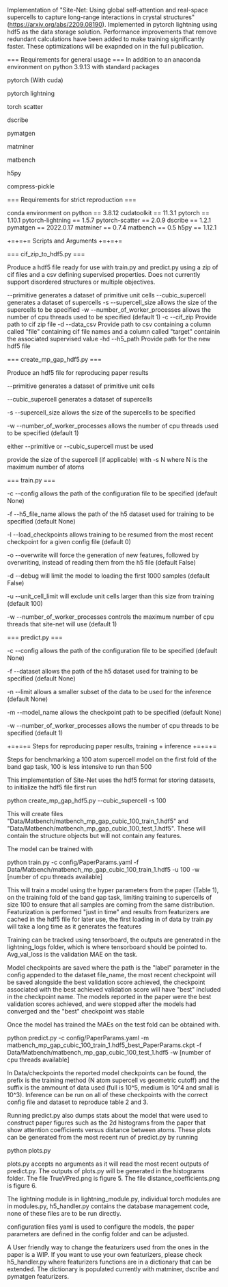 Implementation of "Site-Net: Using global self-attention and real-space supercells to capture long-range interactions in crystal structures" (https://arxiv.org/abs/2209.08190). Implemented in pytorch lightning using hdf5 as the data storage solution. Performance improvements that remove redundant calculations have been added to make training significantly faster. These optimizations will be exapnded on in the full publication.

=== Requirements for general usage ===
In addition to an anaconda environment on python 3.9.13 with standard packages

pytorch (With cuda)

pytorch lightning

torch scatter

dscribe

pymatgen

matminer

matbench

h5py

compress-pickle

=== Requirements for strict reproduction ===

conda environment on python == 3.8.12
cudatoolkit == 11.3.1
pytorch == 1.10.1
pytorch-lightning == 1.5.7
pytorch-scatter == 2.0.9
dscribe == 1.2.1
pymatgen == 2022.0.17
matminer == 0.7.4
matbench == 0.5
h5py == 1.12.1

+=+=+= Scripts and Arguments +=+=+=

=== cif_zip_to_hdf5.py ===

Produce a hdf5 file ready for use with train.py and predict.py using a zip of cif files and a csv defining supervised properties. Does not currently support disordered structures or multiple objectives.

--primitive generates a dataset of primitive unit cells --cubic_supercell generates a dataset of supercells -s --supercell_size allows the size of the supercells to be specified -w --number_of_worker_processes allows the number of cpu threads used to be specified (default 1) -c --cif_zip Provide path to cif zip file -d --data_csv Provide path to csv containing a column called "file" containing cif file names and a column called "target" containin the associated supervised value -hd --h5_path Provide path for the new hdf5 file

=== create_mp_gap_hdf5.py ===

Produce an hdf5 file for reproducing paper results

--primitive generates a dataset of primitive unit cells

--cubic_supercell generates a dataset of supercells

-s --supercell_size allows the size of the supercells to be specified 

-w --number_of_worker_processes allows the number of cpu threads used to be specified (default 1)

either --primitive or --cubic_supercell must be used

provide the size of the supercell (if applicable) with -s N where N is the maximum number of atoms

=== train.py ===

-c --config allows the path of the configuration file to be specified (default None) 

-f --h5_file_name allows the path of the h5 dataset used for training to be specified (default None) 

-l --load_checkpoints allows training to be resumed from the most recent checkpoint for a given config file (default 0) 

-o --overwrite will force the generation of new features, followed by overwriting, instead of reading them from the h5 file (default False) 

-d --debug will limit the model to loading the first 1000 samples (default False) 

-u --unit_cell_limit will exclude unit cells larger than this size from training (default 100) 

-w --number_of_worker_processes controls the maximum number of cpu threads that site-net will use (default 1)

=== predict.py ===

-c --config allows the path of the configuration file to be specified (default None) 

-f --dataset allows the path of the h5 dataset used for training to be specified (default None) 

-n --limit allows a smaller subset of the data to be used for the inference (default None) 

-m --model_name allows the checkpoint path to be specified (default None) 

-w --number_of_worker_processes allows the number of cpu threads to be specified (default 1)

+=+=+= Steps for reproducing paper results, training + inference +=+=+=

Steps for benchmarking a 100 atom supercell model on the first fold of the band gap task, 100 is less intensive to run than 500

This implementation of Site-Net uses the hdf5 format for storing datasets, to initialize the hdf5 file first run

python create_mp_gap_hdf5.py --cubic_supercell -s 100

This will create files "Data/Matbench/matbench_mp_gap_cubic_100_train_1.hdf5" and "Data/Matbench/matbench_mp_gap_cubic_100_test_1.hdf5". These will contain the structure objects but will not contain any features.

The model can be trained with

python train.py -c config/PaperParams.yaml -f Data/Matbench/matbench_mp_gap_cubic_100_train_1.hdf5 -u 100 -w [number of cpu threads available]

This will train a model using the hyper parameters from the paper (Table 1), on the training fold of the band gap task, limiting training to supercells of size 100 to ensure that all samples are coming from the same distribution. Featurization is performed "just in time" and results from featurizers are cached in the hdf5 file for later use, the first loading in of data by train.py will take a long time as it generates the features

Training can be tracked using tensorboard, the outputs are generated in the lightning_logs folder, which is where tensorboard should be pointed to. Avg_val_loss is the validation MAE on the task.

Model checkpoints are saved where the path is the "label" parameter in the config appended to the dataset file_name, the most recent checkpoint will be saved alongside the best validation score achieved, the checkpoint associated with the best achieved validation score will have "best" included in the checkpoint name. The models reported in the paper were the best validation scores achieved, and were stopped after the models had converged and the "best" checkpoint was stable

Once the model has trained the MAEs on the test fold can be obtained with.

python predict.py -c config/PaperParams.yaml -m matbench_mp_gap_cubic_100_train_1.hdf5_best_PaperParams.ckpt -f Data/Matbench/matbench_mp_gap_cubic_100_test_1.hdf5 -w [number of cpu threads available]

In Data/checkpoints the reported model checkpoints can be found, the prefix is the training method (N atom supercell vs geometric cutoff) and the suffix is the ammount of data used (full is 10^5, medium is 10^4 and small is 10^3). Inference can be run on all of these checkpoints with the correct config file and dataset to reproduce table 2 and 3.

Running predict.py also dumps stats about the model that were used to construct paper figures such as the 2d histograms from the paper that show attention coefficients versus distance between atoms. These plots can be generated from the most recent run of predict.py by running

python plots.py

plots.py accepts no arguments as it will read the most recent outputs of predict.py. The outputs of plots.py will be generated in the histograms folder. The file TrueVPred.png is figure 5. The file distance_coefficients.png is figure 6.

The lightning module is in lightning_module.py, individual torch modules are in modules.py, h5_handler.py contains the database management code, none of these files are to be run directly.

configuration files
yaml is used to configure the models, the paper parameters are defined in the config folder and can be adjusted.

A User friendly way to change the featurizers used from the ones in the paper is a WIP. If you want to use your own featurizers, please check h5_handler.py where featurizers functions are in a dictionary that can be extended. The dictionary is populated currently with matminer, dscribe and pymatgen featurizers.

